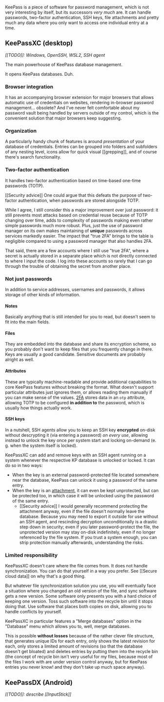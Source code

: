 ---
---

KeePass is a piece of software for password management, which is not very interesting by itself, but its successors *very much* are. It can handle passwords, two-factor authentication, SSH keys, file attachments and pretty much any data where you only want to access one individual entry at a time.

## KeePassXC (desktop)

*[[TODO]]: Windows, OpenSSH, WSL2, SSH agent*

The main powerhouse of KeePass database management.

It opens KeePass databases. Duh.

### Browser integration

It has an accompanying browser extension for major browsers that allows automatic use of credentials on websites, rendering in-browser password management... obsolete? And I've never felt comfortable about my password vault being handled by servers outside of my control, which is the convenient solution that major browsers keep suggesting.

### Organization

A particularly handy chunk of features is around *presentation* of your database of credentials. Entries can be grouped into folders and subfolders of any nesting level, icons allow for quick visual [[grepping]], and of course there's search functionality.

### Two-factor authentication

It handles two-factor authentication based on time-based one-time passwords (TOTP).

[[Security advice]] One could argue that this defeats the purpose of two-factor authentication, when passwords are stored alongside TOTP.

While I agree, I still consider this a major improvement over just password: it still prevents most attacks based on credential reuse because of TOTP changing over time, adds to complexity of passwords making even rather simple passwords much more robust. Plus, just the use of password manager on its own makes maintaining of **unique** passwords across services markedly easier. The impact that "true 2FA" brings to the table is negligible compared to using a password manager that also handles 2FA.

That said, there are a few accounts where I still use "true 2FA", where a secret is actually stored in a separate place which is not directly connected to where I input the code. I log into these accounts so rarely that I can go through the trouble of obtaining the secret from another place.

### Not just passwords

In addition to service addresses, usernames and passwords, it allows storage of other kinds of information.

#### Notes

Basically anything that is still intended for you to read, but doesn't seem to fit into the main fields.

#### Files

They are embedded into the database and share its encryption scheme, so you probably don't want to keep files that you frequently change in there. Keys are usually a good candidate. Sensitive documents are probably alright as well.

#### Attributes

These are typically machine-readable and provide additional capabilities to core KeePass features without breaking the format. What doesn't support particular attributes just ignores them, or allows reading them manually if you can make sense of the values. [2FA](#two-factor-authentication) stores data in an `otp` attribute, allowing TOTP to be configured **in addition to** the password, which is usually how things actually work.

#### SSH keys


In a nutshell, SSH agents allow you to keep an SSH key **encrypted** on-disk without descrypting it (via entering a password) _on every use_, allowing instead to unlock the key once per system start and locking on-demand (e. g. when the system itself is locked).

KeePassXC can add and remove keys with an SSH agent running on a system whenever the respective KP database is unlocked or locked. It can do so in two ways:

* When the key is an external password-protected file located somewhere near the database, KeePass can unlock it using a password of the same entry.
* When the key is an [attachment](#files), it can even be kept unprotected, but can be protected too, in which case it will be unlocked using the password of the same entry.
  * [[Security advice]] I would generally recommend protecting the attachment anyway, even if the file doesn't normally leave the database. Because you may need to export it outside for use without an SSH agent, and rescinding decryption unconditionally is a drastic step down in security; even if you later password-protect the file, the unprotected version may stay on-disk indefinitely, even if no longer referenced by the file system. If you trust a system enough, you can strip protection manually afterwards, understanding the risks.

### Limited responsibility

KeePassXC doesn't care where the file comes from. It does not handle synchronization. You can do that yourself in a way you prefer. See [[Secure cloud data]] on why that's a good thing.

But whatever file synchronization solution you use, you will eventually face a situation where you changed an old version of the file, and sync software gets a new version. Some software only presents you with a hard choice of keeping one version. Toss such software into the recycle bin until it stops doing that. Use software that places both copies on disk, allowing you to handle conflicts by yourself.

KeePassXC in particular features a "Merge databases" option in the "Database" menu which allows you to, well, merge databases.

This is possible **without losses** because of the rather clever file structure, that generates unique IDs for each entry, only shows the latest revision for each, only stores a limited amount of revisions (so that the database doesn't get bloated) and deletes entries by putting them into the recycle bin (the concept of recycle bin isn't very useful for my files, because most of the files I work with are under version control anyway, but for KeePass entries you never know! and they don't take up much space anyway).

## KeePassDX (Android)

*[[TODO]]: describe [[InputStick]]*
